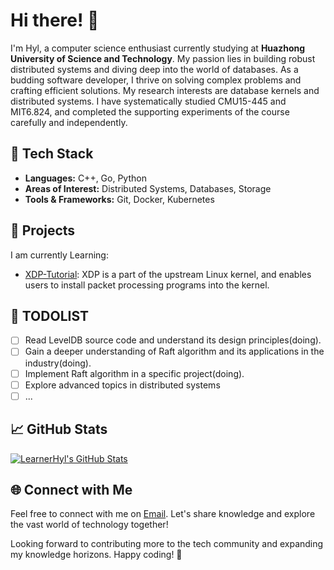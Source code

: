 # Hi there! 👋

I'm Hyl, a computer science enthusiast currently studying at **Huazhong University of Science and Technology**. My passion lies in building robust distributed systems and diving deep into the world of databases. As a budding software developer, I thrive on solving complex problems and crafting efficient solutions. My research interests are database kernels and distributed systems. I have systematically studied CMU15-445 and MIT6.824, and completed the supporting experiments of the course carefully and independently.

## 🔧 Tech Stack
- **Languages:** C++, Go, Python
- **Areas of Interest:** Distributed Systems, Databases, Storage
- **Tools & Frameworks:** Git, Docker, Kubernetes

## 🚀 Projects
I am currently Learning:
- [XDP-Tutorial](https://github.com/LearnerHyl/xdp-tutorial): XDP is a part of the upstream Linux kernel, and enables users to install packet processing programs into the kernel.

## 📅 TODOLIST
- [ ] Read LevelDB source code and understand its design principles(doing).
- [ ] Gain a deeper understanding of Raft algorithm and its applications in the industry(doing).
- [ ] Implement Raft algorithm in a specific project(doing).
- [ ] Explore advanced topics in distributed systems
- [ ] ...

## 📈 GitHub Stats
[![LearnerHyl's GitHub Stats](https://github-readme-stats.vercel.app/api?username=LearnerHyl&show_icons=true&theme=cobalt)](https://github.com/LearnerHyl)

## 🌐 Connect with Me
Feel free to connect with me on [Email](Jack76495@gmail.com). Let's share knowledge and explore the vast world of technology together!

Looking forward to contributing more to the tech community and expanding my knowledge horizons. Happy coding! 🚀
